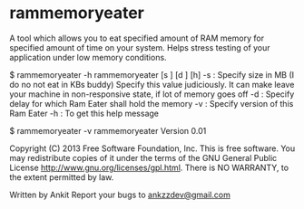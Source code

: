 rammemoryeater
==============

A tool which allows you to eat specified amount of RAM memory for specified amount of time on your system. 
Helps stress testing of your application under low memory conditions.

$ rammemoryeater -h
rammemoryeater [s <size in MB>] [d <delay in seconds>] [h] 
               -s : Specify size in MB (I do no not eat in KBs buddy)
            	      Specify this value judiciously. It can make leave your
            	      machine in non-responsive state, if lot of memory goes off
            	 -d : Specify delay for which Ram Eater shall hold the memory 
            	 -v : Specify version of this Ram Eater 
            	 -h : To get this help message

$ rammemoryeater -v
rammemoryeater Version 0.01
           
Copyright (C) 2013 Free Software Foundation, Inc.
This is free software.  You may redistribute copies
of it under the terms of the GNU General Public License
<http://www.gnu.org/licenses/gpl.html>.
There is NO WARRANTY, to the extent permitted by law.

Written by Ankit 
Report your bugs to <ankzzdev@gmail.com>
